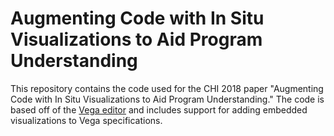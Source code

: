 # Augmenting Code with In Situ Visualizations to Aid Program Understanding

This repository contains the code used for the CHI 2018 paper "Augmenting Code with In Situ Visualizations to Aid Program Understanding." The code is based off of the [Vega editor](https://vega.github.io/editor/#/) and includes support for adding embedded visualizations to Vega specifications.
